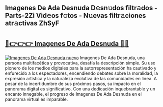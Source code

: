 ## Imagenes De Ada Desnuda D𝚎sn𝚞dos filtr𝚊dos - Parts-2Zi Vid𝚎os f𝚘tos - N𝚞evas filtr𝚊ciones atr𝚊ctivas ZhSyF

# <h2><a href="http://mb19pm.tromn.icu/?c=Imagenes+De+Ada+Desnuda">🔗👉👉👉 Imagenes De Ada Desnuda 🔗🔗</a></h2>

[![Imagenes De Ada Desnuda nuevo](https://i.imgur.com/pEAQMta.gif)](http://mb19pm.tromn.icu/?c=Imagenes+De+Ada+Desnuda)
Imagenes De Ada Desnuda, una persona multifacética y provocativa, desafía la descripción simple. Su uso pionero de los medios digitales para la autorrepresentación ha cautivado y enfurecido a los espectadores, encendiendo debates sobre la moralidad, la expresión artística y la naturaleza evolutiva de las comunidades en línea. A pesar de la incertidumbre de sus próximos pasos, su impacto en el panorama digital es significativo. Con una dedicación inquebrantable y un encanto innegable, el progreso de Imagenes De Ada Desnuda en el panorama virtual es imparable.
